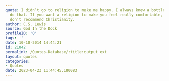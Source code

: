 ```yaml
---
quote: I didn’t go to religion to make me happy. I always knew a bottle of Port would
  do that. If you want a religion to make you feel really comfortable, I certainly
  don’t recommend Christianity.
author: C.S. Lewis
source: God In the Dock
profileID: '0'
tags: ''
date: 10-10-2014 14:44:21
id: 21042
permalink: /Quotes-Database/:title:output_ext
layout: quotes
categories:
- Quotes
date: 2023-04-23 11:44:45.180083
---
```

